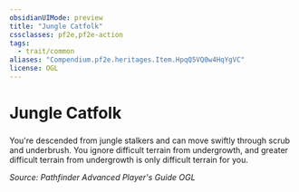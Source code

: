 ```yaml
---
obsidianUIMode: preview
title: "Jungle Catfolk"
cssclasses: pf2e,pf2e-action
tags:
  - trait/common
aliases: "Compendium.pf2e.heritages.Item.HpqQ5VQ0w4HqYgVC"
license: OGL
---
```

# Jungle Catfolk

### 






You're descended from jungle stalkers and can move swiftly through scrub and underbrush. You ignore difficult terrain from undergrowth, and greater difficult terrain from undergrowth is only difficult terrain for you.

*Source: Pathfinder Advanced Player's Guide*
*OGL*